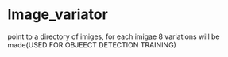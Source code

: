 # Image_variator
point to a directory of imiges, for each imigae 8 variations will be made(USED FOR OBJEECT DETECTION TRAINING) 
